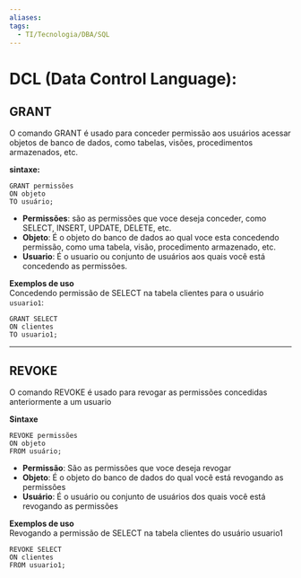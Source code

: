 ```yaml
---
aliases: 
tags:
  - TI/Tecnologia/DBA/SQL
---
```

# DCL (Data Control Language):

## **GRANT**

O comando GRANT é usado para conceder permissão aos usuários acessar objetos de banco de dados, como tabelas, visões, procedimentos armazenados, etc.

**sintaxe:**

```
GRANT permissões
ON objeto
TO usuário;
```

- **Permissões**: são as permissões que voce deseja conceder, como SELECT, INSERT, UPDATE, DELETE, etc.
- **Objeto**: É o objeto do banco de dados ao qual voce esta concedendo permissão, como uma tabela, visão, procedimento armazenado, etc.
- **Usuario**: É o usuario ou conjunto de usuários aos quais você está concedendo as permissões.

**Exemplos de uso**  
Concedendo permissão de SELECT na tabela clientes para o usuário `usuario1`:

```
GRANT SELECT
ON clientes
TO usuario1;
```

---

## **REVOKE**

O comando REVOKE é usado para revogar as permissões concedidas anteriormente a um usuario

**Sintaxe**

```
REVOKE permissões
ON objeto
FROM usuário;
```

- **Permissão**: São as permissões que voce deseja revogar
- **Objeto**: É o objeto do banco de dados do qual você está revogando as permissões
- **Usuário**: É o usuário ou conjunto de usuários dos quais você está revogando as permissões

**Exemplos de uso**  
Revogando a permissão de SELECT na tabela clientes do usuário usuario1

```
REVOKE SELECT
ON clientes
FROM usuario1;
```